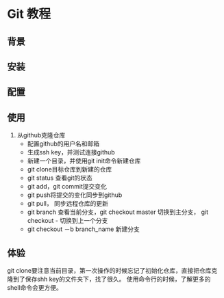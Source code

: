 # Git 教程

## 背景

## 安装

## 配置

## 使用
1. 从github克隆仓库
	+ 配置github的用户名和邮箱
	+ 生成ssh key，并测试连接github
	+ 新建一个目录，并使用git init命令新建仓库
	+ git clone目标仓库到新建的仓库
	+ git status 查看git的状态
	+ git add，git commit提交变化
	+ git push将提交的变化同步到github
	+ git pull， 同步远程仓库的更新
	+ git branch 查看当前分支，git checkout master 切换到主分支， git checkout - 切换到上一个分支
	+ git checkout －b branch_name 新建分支

## 体验
git clone要注意当前目录，第一次操作的时候忘记了初始化仓库，直接把仓库克隆到了保存shh key的文件夹下，找了很久。
使用命令行的时候，了解更多的shell命令会更方便。
